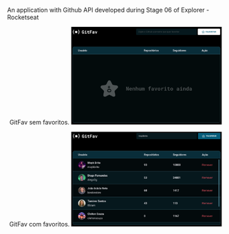 An application with Github API developed during Stage 06 of Explorer - Rocketseat

<p align="center">
  GitFav sem favoritos.
  <img src="/assets/GitFav_empty.png" width="350" title="GitFav sem favoritos.">
</p>

<p align="center">
  GitFav com favoritos.
  <img src="/assets/GitFav_full.png" width="350" alt="GitFav com favoritos.">
</p>
